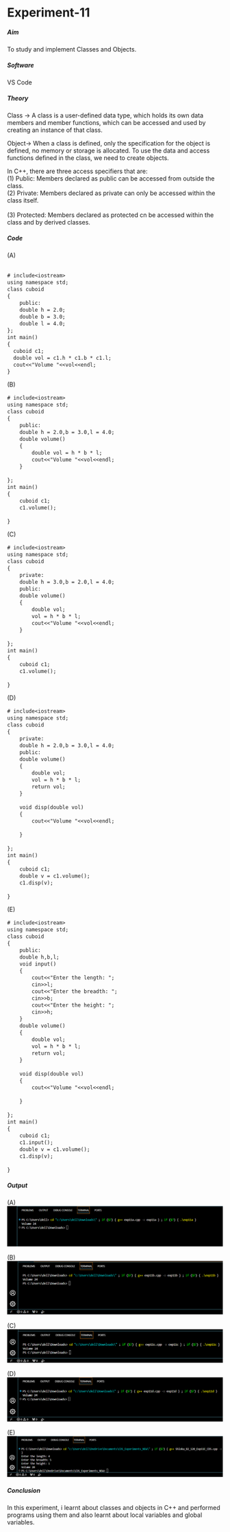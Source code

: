 # Experiment-11 

##### Aim 
To study and implement Classes and Objects.  

##### Software 
VS Code 

##### Theory 
Class -> A class is a user-defined data type, which holds its own data members and member functions, which can be accessed and used by creating an instance of that class. <br> 

Object-> When a class is defined, only the specification for the object is defined, no memory or storage is allocated. To use the data and access functions defined in the class, we need to create objects. <br> 

In C++, there are three access specifiers that are: <br> 
(1) Public: Members declared as public can be accessed from outside the class. <br> 
(2) Private: Members declared as private can only be accessed within the class itself. <br>  
(3) Protected: Members declared as protected cn be accessed within the class and by derived classes. <br>         

##### Code 

(A) <br> 
```

# include<iostream>
using namespace std;
class cuboid
{
    public:
    double h = 2.0;
    double b = 3.0;
    double l = 4.0;
};
int main()
{
  cuboid c1;
  double vol = c1.h * c1.b * c1.l;
  cout<<"Volume "<<vol<<endl;
}
```

(B) <br> 
```
# include<iostream>
using namespace std;
class cuboid
{
    public:
    double h = 2.0,b = 3.0,l = 4.0;
    double volume()
    {
        double vol = h * b * l;
        cout<<"Volume "<<vol<<endl;
    }

};
int main()
{
    cuboid c1;
    c1.volume();
  
}
```

(C) <br> 
```
# include<iostream>
using namespace std;
class cuboid
{
    private:
    double h = 3.0,b = 2.0,l = 4.0;
    public:
    double volume()
    {
        double vol;
        vol = h * b * l;
        cout<<"Volume "<<vol<<endl;
    }

};
int main()
{
    cuboid c1;
    c1.volume();
  
}
```

(D) <br> 
```
# include<iostream>
using namespace std;
class cuboid
{
    private:
    double h = 2.0,b = 3.0,l = 4.0;
    public:
    double volume()
    {
        double vol;
        vol = h * b * l;
        return vol;
    }

    void disp(double vol)
    {
        cout<<"Volume "<<vol<<endl;

    }

};
int main()
{
    cuboid c1;
    double v = c1.volume();
    c1.disp(v);
  
}

```

(E) <br> 
```
# include<iostream>
using namespace std;
class cuboid
{
    public:
    double h,b,l;
    void input()
    {
        cout<<"Enter the length: ";
        cin>>l;
        cout<<"Enter the breadth: ";
        cin>>b;
        cout<<"Enter the height: ";
        cin>>h;
    }
    double volume()
    {
        double vol;
        vol = h * b * l;
        return vol;
    }

    void disp(double vol)
    {
        cout<<"Volume "<<vol<<endl;

    }

};
int main()
{
    cuboid c1;
    c1.input();
    double v = c1.volume();
    c1.disp(v);
  
}
```

##### Output 

(A) <br> 
![](https://github.com/Shloka-Patel/Experiment---11/blob/main/Output_11A.png)

(B) <br> 
![](https://github.com/Shloka-Patel/Experiment---11/blob/main/Output_11B.png) 

(C) <br> 
![](https://github.com/Shloka-Patel/Experiment---11/blob/main/Output_11C.png) 

(D) <br> 
![](https://github.com/Shloka-Patel/Experiment---11/blob/main/Output_11D.png) 

(E) <br> 
![](https://github.com/Shloka-Patel/Experiment---11/blob/main/Output_11E.png)

##### Conclusion 
In this experiment, i learnt about classes and objects in C++ and performed programs using them and also learnt about local variables and global variables. 
